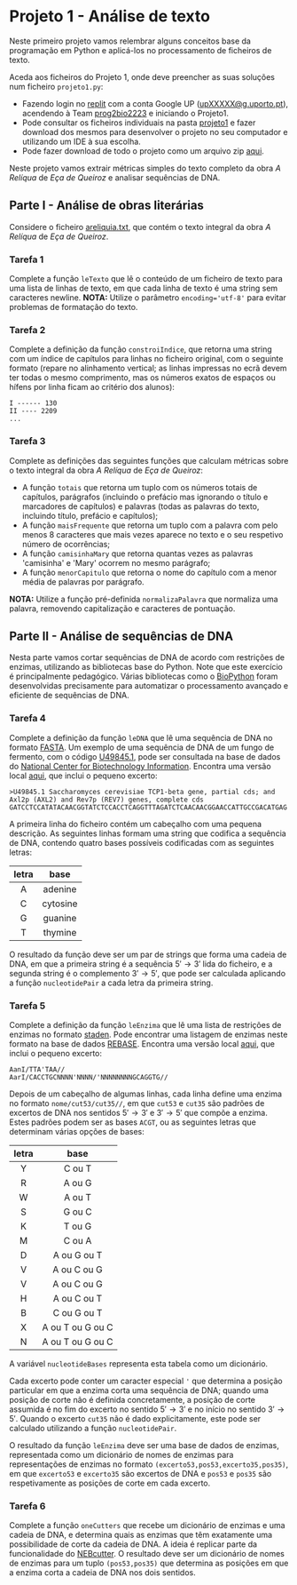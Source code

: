 # Projeto 1 - Análise de texto

Neste primeiro projeto vamos relembrar alguns conceitos base da programação em Python e aplicá-los no processamento de ficheiros de texto.

Aceda aos ficheiros do Projeto 1, onde deve preencher as suas soluções num ficheiro `projeto1.py`:

- Fazendo login no [replit](https://replit.com/) com a conta Google UP (upXXXXX@g.uporto.pt), acendendo à Team [prog2bio2223](https://replit.com/team/prog2bio2223) e iniciando o Projeto1.
- Pode consultar os ficheiros individuais na pasta [projeto1](../scripts/projeto1) e fazer download dos mesmos para desenvolver o projeto no seu computador e utilizando um IDE à sua escolha.
- Pode fazer download de todo o projeto como um arquivo zip [aqui](https://minhaskamal.github.io/DownGit/#/home?url=https://github.com/hpacheco/progii/tree/master/scripts/projeto1).

Neste projeto vamos extrair métricas simples do texto completo da obra *A Relíqua* de *Eça de Queiroz* e analisar sequências de DNA.

## Parte I - Análise de obras literárias

Considere o ficheiro [areliquia.txt](../scripts/projeto1/dados/areliquia.txt), que contém o texto integral da obra *A Relíqua* de *Eça de Queiroz*.

### Tarefa 1

Complete a função `leTexto` que lê o conteúdo de um ficheiro de texto para uma lista de linhas de texto, em que cada linha de texto é uma string sem caracteres newline. **NOTA:** Utilize o parâmetro `encoding='utf-8'` para evitar problemas de formatação do texto. 

### Tarefa 2

Complete a definição da função `constroiIndice`, que retorna uma string com um índice de capítulos para linhas no ficheiro original, com o seguinte formato (repare no alinhamento vertical; as linhas impressas no ecrã devem ter todas o mesmo comprimento, mas os números exatos de espaços ou hífens por linha ficam ao critério dos alunos):

```
I ------ 130
II ---- 2209
...
```

### Tarefa 3

Complete as definições das seguintes funções que calculam métricas sobre o texto integral da obra *A Relíqua* de *Eça de Queiroz*:

- A função `totais` que retorna um tuplo com os números totais de capítulos, parágrafos (incluindo o prefácio mas ignorando o título e marcadores de capítulos) e palavras (todas as palavras do texto, incluindo título, prefácio e capítulos);
- A função `maisFrequente` que retorna um tuplo com a palavra com pelo menos 8 caracteres que mais vezes aparece no texto e o seu respetivo número de ocorrências;
- A função `camisinhaMary` que retorna quantas vezes as palavras 'camisinha' e 'Mary' ocorrem no mesmo parágrafo;
- A função `menorCapitulo` que retorna o nome do capítulo com a menor média de palavras por parágrafo.

**NOTA:** Utilize a função pré-definida `normalizaPalavra` que normaliza uma palavra, removendo capitalização e caracteres de pontuação. 

## Parte II - Análise de sequências de DNA

Nesta parte vamos cortar sequências de DNA de acordo com restrições de enzimas, utilizando as bibliotecas base do Python.
Note que este exercício é principalmente pedagógico. Várias bibliotecas como o [BioPython](https://biopython.org/) foram desenvolvidas precisamente para automatizar o processamento avançado e eficiente de sequências de DNA.

### Tarefa 4

Complete a definição da função `leDNA` que lê uma sequência de DNA no formato [FASTA](https://blast.ncbi.nlm.nih.gov/Blast.cgi?CMD=Web&PAGE_TYPE=BlastDocs&DOC_TYPE=BlastHelp).
Um exemplo de uma sequência de DNA de um fungo de fermento, com o código [U49845.1](https://www.ncbi.nlm.nih.gov/nuccore/U49845.1?report=fasta&log$=seqview), pode ser consultada na base de dados do [National Center for Biotechnology Information](https://www.ncbi.nlm.nih.gov/). Encontra uma versão local [aqui](../scripts/projeto1/U49845.1.fasta), que inclui o pequeno excerto:

```
>U49845.1 Saccharomyces cerevisiae TCP1-beta gene, partial cds; and Axl2p (AXL2) and Rev7p (REV7) genes, complete cds
GATCCTCCATATACAACGGTATCTCCACCTCAGGTTTAGATCTCAACAACGGAACCATTGCCGACATGAG
```

A primeira linha do ficheiro contém um cabeçalho com uma pequena descrição.
As seguintes linhas formam uma string que codifica a sequência de DNA, contendo quatro bases possíveis codificadas com as seguintes letras:

| letra |   base   | 
|:-----:|:--------:|
| A     | adenine  |
| C     | cytosine |
| G     | guanine  |
| T     | thymine  |

O resultado da função deve ser um par de strings que forma uma cadeia de DNA, em que a primeira string é a sequência $5' \rightarrow 3'$ lida do ficheiro, e a segunda string é o complemento $3' \rightarrow 5'$, que pode ser calculada aplicando a função `nucleotidePair` a cada letra da primeira string.

### Tarefa 5

Complete a definição da função `leEnzima` que lê uma lista de restrições de enzimas no formato [staden](https://extras.csc.fi/staden/doc/manual/formats_unix_23.html).
Pode encontrar uma listagem de enzimas neste formato na base de dados [REBASE](http://rebase.neb.com/rebase/link_staden). Encontra uma versão local [aqui](../scripts/projeto1/link_standen.txt), que inclui o pequeno excerto:

```
AanI/TTA'TAA//
AarI/CACCTGCNNNN'NNNN/'NNNNNNNNGCAGGTG//
```

Depois de um cabeçalho de algumas linhas, cada linha define uma enzima no formato `nome/cut53/cut35//`, em que `cut53` e `cut35` são padrões de excertos de DNA nos sentidos $5' \rightarrow 3'$ e $3' \rightarrow 5'$ que compõe a enzima. Estes padrões podem ser as bases `ACGT`, ou as seguintes letras que determinam várias opções de bases:

| letra |   base           | 
|:-----:|:----------------:|
| Y     | C ou T           |
| R     | A ou G           |
| W     | A ou T           |
| S     | G ou C           |
| K     | T ou G           |
| M     | C ou A           |
| D     | A ou G ou T      |
| V     | A ou C ou G      |
| V     | A ou C ou G      |
| H     | A ou C ou T      |
| B     | C ou G ou T      |
| X     | A ou T ou G ou C |
| N     | A ou T ou G ou C |

A variável `nucleotideBases` representa esta tabela como um dicionário.

Cada excerto pode conter um caracter especial `'` que determina a posição particular em que a enzima corta uma sequência de DNA; quando uma posição de corte não é definida concretamente, a posição de corte assumida é no fim do excerto no sentido $5' \rightarrow 3'$ e no início no sentido $3' \rightarrow 5'$. Quando o excerto `cut35` não é dado explicitamente, este pode ser calculado utilizando a função `nucleotidePair`.

O resultado da função `leEnzima` deve ser uma base de dados de enzimas, representada como um dicionário de nomes de enzimas para representações de enzimas no formato `(excerto53,pos53,excerto35,pos35)`, em que `excerto53` e `excerto35` são excertos de DNA e `pos53` e `pos35` são respetivamente as posições de corte em cada excerto.

### Tarefa 6

Complete a função `oneCutters` que recebe um dicionário de enzimas e uma cadeia de DNA, e determina quais as enzimas que têm exatamente uma possibilidade de corte da cadeia de DNA. A ideia é replicar parte da funcionalidade do [NEBcutter](https://nc3.neb.com/NEBcutter). O resultado deve ser um dicionário de nomes de enzimas para um tuplo `(pos53,pos35)` que determina as posições em que a enzima corta a cadeia de DNA nos dois sentidos.


